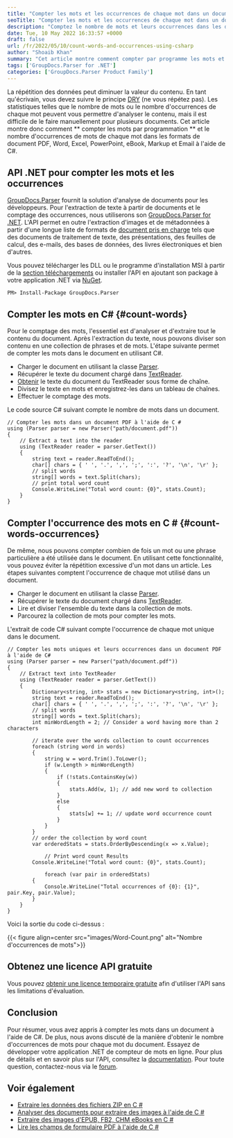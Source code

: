 ```yaml
---
title: "Compter les mots et les occurrences de chaque mot dans un document à l'aide de C#"
seoTitle: "Compter les mots et les occurrences de chaque mot dans un document à l'aide de C# .NET"
description: "Comptez le nombre de mots et leurs occurrences dans les documents PDF, Word, Excel, PowerPoint et e-mail en C# à l'aide de l'API d'analyse de documents .NET."
date: Tue, 10 May 2022 16:33:57 +0000
draft: false
url: /fr/2022/05/10/count-words-and-occurrences-using-csharp
author: "Shoaib Khan"
summary: "Cet article montre comment compter par programme les mots et le nombre d'occurrences de mots de chaque mot dans les formats de document PDF, Word, Excel, PowerPoint, Ebook, Markup et Email à l'aide de C#."
tags: ['GroupDocs.Parser for .NET']
categories: ['GroupDocs.Parser Product Family']
---
```


La répétition des données peut diminuer la valeur du contenu. En tant qu'écrivain, vous devez suivre le principe [DRY][1] (ne vous répétez pas). Les statistiques telles que le nombre de mots ou le nombre d'occurrences de chaque mot peuvent vous permettre d'analyser le contenu, mais il est difficile de le faire manuellement pour plusieurs documents. Cet article montre donc comment ** compter les mots par programmation ** et le nombre d'occurrences de mots de chaque mot dans les formats de document PDF, Word, Excel, PowerPoint, eBook, Markup et Email à l'aide de C#.

## API .NET pour compter les mots et les occurrences

[GroupDocs.Parser][2] fournit la solution d'analyse de documents pour les développeurs. Pour l'extraction de texte à partir de documents et le comptage des occurrences, nous utiliserons son [GroupDocs.Parser for .NET][3]. L'API permet en outre l'extraction d'images et de métadonnées à partir d'une longue liste de formats de [document pris en charge][4] tels que des documents de traitement de texte, des présentations, des feuilles de calcul, des e-mails, des bases de données, des livres électroniques et bien d'autres.

Vous pouvez télécharger les DLL ou le programme d'installation MSI à partir de la [section téléchargements][5] ou installer l'API en ajoutant son package à votre application .NET via [NuGet][6].

```
PM> Install-Package GroupDocs.Parser
```

## Compter les mots en C# {#count-words}

Pour le comptage des mots, l'essentiel est d'analyser et d'extraire tout le contenu du document. Après l'extraction du texte, nous pouvons diviser son contenu en une collection de phrases et de mots. L'étape suivante permet de compter les mots dans le document en utilisant C#.

- Charger le document en utilisant la classe [Parser][7].
- Récupérer le texte du document chargé dans [TextReader][8].
- [Obtenir][9] le texte du document du TextReader sous forme de chaîne.
- Divisez le texte en mots et enregistrez-les dans un tableau de chaînes.
- Effectuer le comptage des mots.

Le code source C# suivant compte le nombre de mots dans un document.

```
// Compter les mots dans un document PDF à l'aide de C #
using (Parser parser = new Parser("path/document.pdf"))
{                
	// Extract a text into the reader
	using (TextReader reader = parser.GetText())
	{
		string text = reader.ReadToEnd();
		char[] chars = { ' ', '.', ',', ';', ':', '?', '\n', '\r' };
		// split words
		string[] words = text.Split(chars);
		// print total word count
		Console.WriteLine("Total word count: {0}", stats.Count);
	}
}
```

## Compter l'occurrence des mots en C # {#count-words-occurrences}

De même, nous pouvons compter combien de fois un mot ou une phrase particulière a été utilisée dans le document. En utilisant cette fonctionnalité, vous pouvez éviter la répétition excessive d'un mot dans un article. Les étapes suivantes comptent l'occurrence de chaque mot utilisé dans un document.

- Charger le document en utilisant la classe [Parser][7].
- Récupérer le texte du document chargé dans [TextReader][8].
- Lire et diviser l'ensemble du texte dans la collection de mots.
- Parcourez la collection de mots pour compter les mots.

L'extrait de code C# suivant compte l'occurrence de chaque mot unique dans le document.

```
// Compter les mots uniques et leurs occurrences dans un document PDF à l'aide de C#
using (Parser parser = new Parser("path/document.pdf"))
{                
	// Extract text into TextReader
	using (TextReader reader = parser.GetText())
	{
		Dictionary<string, int> stats = new Dictionary<string, int>();
		string text = reader.ReadToEnd();
		char[] chars = { ' ', '.', ',', ';', ':', '?', '\n', '\r' };
		// split words
		string[] words = text.Split(chars);
		int minWordLength = 2; // Consider a word having more than 2 characters

		// iterate over the words collection to count occurrences
		foreach (string word in words)
		{
			string w = word.Trim().ToLower();
			if (w.Length > minWordLength)
			{
				if (!stats.ContainsKey(w))
				{
					stats.Add(w, 1); // add new word to collection
				}
				else
				{
					stats[w] += 1; // update word occurrence count
				}
			}
		}
		// order the collection by word count
		var orderedStats = stats.OrderByDescending(x => x.Value);
		
    		// Print word count Results
		Console.WriteLine("Total word count: {0}", stats.Count);

    		foreach (var pair in orderedStats)
		{
			Console.WriteLine("Total occurrences of {0}: {1}", pair.Key, pair.Value);
		}
	}
}
```

Voici la sortie du code ci-dessus :

{{< figure align=center src="images/Word-Count.png" alt="Nombre d'occurrences de mots">}}

## Obtenez une licence API gratuite

Vous pouvez [obtenir une licence temporaire gratuite][10] afin d'utiliser l'API sans les limitations d'évaluation.

## Conclusion

Pour résumer, vous avez appris à compter les mots dans un document à l'aide de C#. De plus, nous avons discuté de la manière d'obtenir le nombre d'occurrences de mots pour chaque mot du document. Essayez de développer votre application .NET de compteur de mots en ligne. Pour plus de détails et en savoir plus sur l'API, consultez la [documentation][11]. Pour toute question, contactez-nous via le [forum][12].

## Voir également

- [Extraire les données des fichiers ZIP en C #][13]
- [Analyser des documents pour extraire des images à l'aide de C #][14]
- [Extraire des images d'EPUB, FB2, CHM eBooks en C #][15]
- [Lire les champs de formulaire PDF à l'aide de C #][16]

[1]: [https://en.wikipedia.org/wiki/Don%27t_repeat_yourself]
[2]: https://products.groupdocs.com/parser/
[3]: https://products.groupdocs.com/parser/net/
[4]: https://docs.groupdocs.com/parser/net/supported-document-formats/
[5]: https://downloads.groupdocs.com/parser
[6]: https://www.nuget.org/packages/groupdocs.parser
[7]: https://apireference.groupdocs.com/parser/net/groupdocs.parser/parser
[8]: https://docs.microsoft.com/en-us/dotnet/api/system.io.textreader
[9]: https://apireference.groupdocs.com/parser/net/groupdocs.parser/parser/methods/gettext
[10]: https://purchase.groupdocs.com/temporary-license
[11]: https://docs.groupdocs.com/parser/
[12]: https://forum.groupdocs.com/
[13]: https://blog.groupdocs.com/2021/08/25/extract-zip-files-data-in-csharp/
[14]: https://blog.groupdocs.com/2020/10/28/extract-images-from-pdf-word-excel-ppt-using-csharp/
[15]: https://blog.groupdocs.com/2021/02/26/extract-images-from-ebooks-in-csharp/
[16]: https://blog.groupdocs.com/2020/12/23/parse-and-extract-data-from-pdf-forms-in-csharp/
